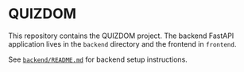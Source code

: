 # QUIZDOM

This repository contains the QUIZDOM project. The backend FastAPI application lives in the `backend` directory and the frontend in `frontend`.

See [`backend/README.md`](backend/README.md) for backend setup instructions.

